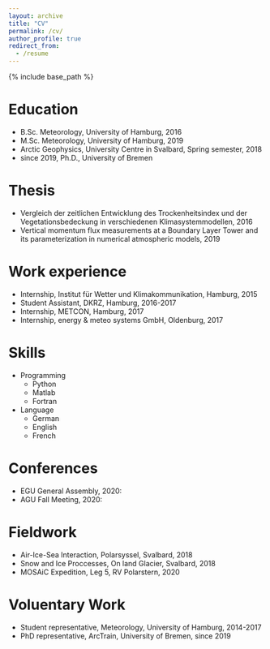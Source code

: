 ```yaml
---
layout: archive
title: "CV"
permalink: /cv/
author_profile: true
redirect_from:
  - /resume
---
```


{% include base_path %}

Education
======
* B.Sc. Meteorology, University of Hamburg, 2016
* M.Sc. Meteorology, University of Hamburg, 2019
* Arctic Geophysics, University Centre in Svalbard, Spring semester, 2018
* since 2019, Ph.D., University of Bremen


Thesis
======
* Vergleich der zeitlichen Entwicklung des Trockenheitsindex und der Vegetationsbedeckung in verschiedenen Klimasystemmodellen, 2016
* Vertical momentum flux measurements at a Boundary Layer Tower and its parameterization in numerical atmospheric models, 2019

Work experience
======
* Internship, Institut für Wetter und Klimakommunikation, Hamburg, 2015
* Student Assistant, DKRZ, Hamburg, 2016-2017
* Internship, METCON, Hamburg, 2017
* Internship, energy & meteo systems GmbH, Oldenburg, 2017
  
Skills
======
* Programming
	* Python
	* Matlab
	* Fortran
* Language
	* German
	* English
	* French

Conferences
======
* EGU General Assembly, 2020: 
* AGU Fall Meeting, 2020:

Fieldwork
=========
* Air-Ice-Sea Interaction, Polarsyssel, Svalbard, 2018
* Snow and Ice Proccesses, On land Glacier, Svalbard, 2018
* MOSAiC Expedition, Leg 5, RV Polarstern, 2020

Voluentary Work
======
* Student representative, Meteorology, University of Hamburg, 2014-2017
* PhD representative, ArcTrain, University of Bremen, since 2019
